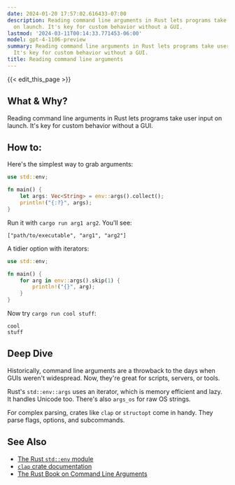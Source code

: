 ```yaml
---
date: 2024-01-20 17:57:02.616433-07:00
description: Reading command line arguments in Rust lets programs take user input
  on launch. It's key for custom behavior without a GUI.
lastmod: '2024-03-11T00:14:33.771453-06:00'
model: gpt-4-1106-preview
summary: Reading command line arguments in Rust lets programs take user input on launch.
  It's key for custom behavior without a GUI.
title: Reading command line arguments
---
```


{{< edit_this_page >}}

## What & Why?

Reading command line arguments in Rust lets programs take user input on launch. It's key for custom behavior without a GUI.

## How to:

Here's the simplest way to grab arguments:

```Rust
use std::env;

fn main() {
    let args: Vec<String> = env::args().collect();
    println!("{:?}", args);
}
```

Run it with `cargo run arg1 arg2`. You'll see:

```
["path/to/executable", "arg1", "arg2"]
```

A tidier option with iterators:

```Rust
use std::env;

fn main() {
    for arg in env::args().skip(1) {
        println!("{}", arg);
    }
}
```

Now try `cargo run cool stuff`:

```
cool
stuff
```

## Deep Dive

Historically, command line arguments are a throwback to the days when GUIs weren't widespread. Now, they're great for scripts, servers, or tools.

Rust's `std::env::args` uses an iterator, which is memory efficient and lazy. It handles Unicode too. There's also `args_os` for raw OS strings.

For complex parsing, crates like `clap` or `structopt` come in handy. They parse flags, options, and subcommands.

## See Also

- [The Rust `std::env` module](https://doc.rust-lang.org/std/env/)
- [`clap` crate documentation](https://docs.rs/clap/)
- [The Rust Book on Command Line Arguments](https://doc.rust-lang.org/book/ch12-01-accepting-command-line-arguments.html)

